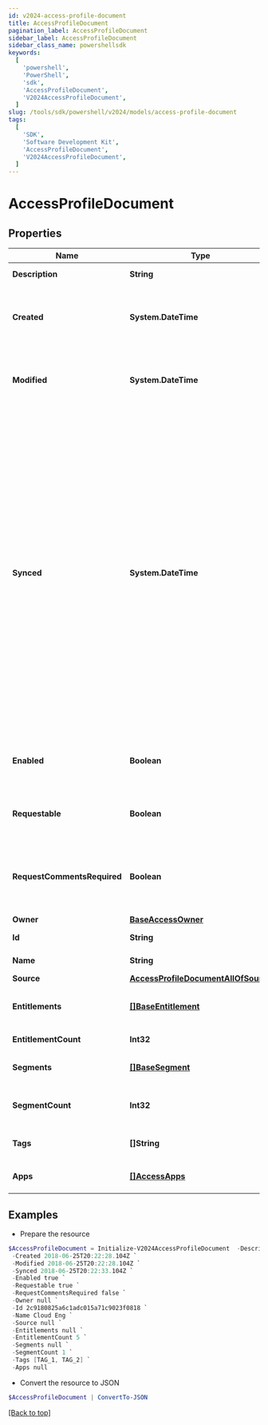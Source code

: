 ```yaml
---
id: v2024-access-profile-document
title: AccessProfileDocument
pagination_label: AccessProfileDocument
sidebar_label: AccessProfileDocument
sidebar_class_name: powershellsdk
keywords:
  [
    'powershell',
    'PowerShell',
    'sdk',
    'AccessProfileDocument',
    'V2024AccessProfileDocument',
  ]
slug: /tools/sdk/powershell/v2024/models/access-profile-document
tags:
  [
    'SDK',
    'Software Development Kit',
    'AccessProfileDocument',
    'V2024AccessProfileDocument',
  ]
---
```


# AccessProfileDocument

## Properties

| Name | Type | Description | Notes |
| --- | --- | --- | --- |
| **Description** | **String** | Access item's description. | [optional] |
| **Created** | **System.DateTime** | ISO-8601 date-time referring to the time when the object was created. | [optional] |
| **Modified** | **System.DateTime** | ISO-8601 date-time referring to the time when the object was last modified. | [optional] |
| **Synced** | **System.DateTime** | ISO-8601 date-time referring to the date-time when object was queued to be synced into search database for use in the search API. This date-time changes anytime there is an update to the object, which triggers a synchronization event being sent to the search database. There may be some delay between the `synced` time and the time when the updated data is actually available in the search API. | [optional] |
| **Enabled** | **Boolean** | Indicates whether the access item is currently enabled. | [optional] [default to $false] |
| **Requestable** | **Boolean** | Indicates whether the access item can be requested. | [optional] [default to $true] |
| **RequestCommentsRequired** | **Boolean** | Indicates whether comments are required for requests to access the item. | [optional] [default to $false] |
| **Owner** | [**BaseAccessOwner**](base-access-owner) |  | [optional] |
| **Id** | **String** | Access profile's ID. | [required] |
| **Name** | **String** | Access profile's name. | [required] |
| **Source** | [**AccessProfileDocumentAllOfSource**](access-profile-document-all-of-source) |  | [optional] |
| **Entitlements** | [**[]BaseEntitlement**](base-entitlement) | Entitlements the access profile has access to. | [optional] |
| **EntitlementCount** | **Int32** | Number of entitlements. | [optional] |
| **Segments** | [**[]BaseSegment**](base-segment) | Segments with the access profile. | [optional] |
| **SegmentCount** | **Int32** | Number of segments with the access profile. | [optional] |
| **Tags** | **[]String** | Tags that have been applied to the object. | [optional] |
| **Apps** | [**[]AccessApps**](access-apps) | Applications with the access profile | [optional] |

## Examples

- Prepare the resource

```powershell
$AccessProfileDocument = Initialize-V2024AccessProfileDocument  -Description Admin access `
 -Created 2018-06-25T20:22:28.104Z `
 -Modified 2018-06-25T20:22:28.104Z `
 -Synced 2018-06-25T20:22:33.104Z `
 -Enabled true `
 -Requestable true `
 -RequestCommentsRequired false `
 -Owner null `
 -Id 2c9180825a6c1adc015a71c9023f0818 `
 -Name Cloud Eng `
 -Source null `
 -Entitlements null `
 -EntitlementCount 5 `
 -Segments null `
 -SegmentCount 1 `
 -Tags [TAG_1, TAG_2] `
 -Apps null
```

- Convert the resource to JSON

```powershell
$AccessProfileDocument | ConvertTo-JSON
```

[[Back to top]](#)
